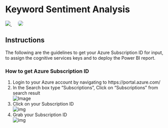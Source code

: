 <h1>Keyword Sentiment Analysis</h1>
<a href="https://msdeployapp20190307110050.azurewebsites.net/" target="_blank">
    <img src="http://azuredeploy.net/deploybutton.png"/>
</a>
&nbsp;&nbsp;&nbsp;&nbsp;
<a href="https://setupdataapp20190211120818.azurewebsites.net/" target="_blank">
    <img src="http://139.59.61.161/setupdata5.jpg"/ style="border-radius:5px;">
</a>
<br>
<h2>Instructions</h2>
<p>The following are the guidelines to get your Azure Subscription ID for input, to assign the cognitive services keys and to deploy the Power BI report.</p>
<h3>How to get Azure Subscription ID</h3>
<ol>
	<li>Login to your Azure account by navigating to https://portal.azure.com/</li>
	<li>In the Search box type “Subscriptions”, Click on “Subscriptions” from search result</li>
	  <img src="http://139.59.61.161/MicrosoftDeployment/1.%20Getting%20Subscription/1.PNG" alt="Image" style="max-width:100%;">
    <li>Click on your Subscription ID</li>
      <img src="http://139.59.61.161/MicrosoftDeployment/1.%20Getting%20Subscription/2.PNG" alt="img" style="max-width: 100%;">
    <li>Grab your Subscription ID</li>
      <img src="http://139.59.61.161/MicrosoftDeployment/1.%20Getting%20Subscription/3.PNG" alt="img" style="max-width: 100%;">
</ol>
